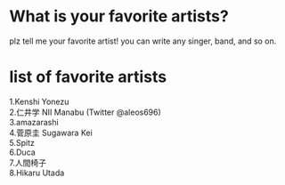 # What is your favorite artists?
plz tell me your favorite artist!
you can write any singer, band, and so on.

# list of favorite artists
1.Kenshi Yonezu<br/>
2.仁井学 NII Manabu (Twitter @aleos696)<br/>
3.amazarashi<br/>
4.菅原圭 Sugawara Kei<br/>
5.Spitz<br/>
6.Duca<br/>
7.人間椅子<br/>
8.Hikaru Utada<br/>

